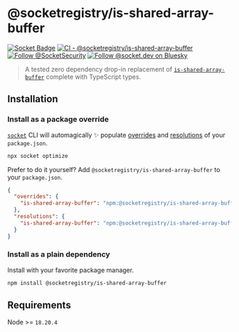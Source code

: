 # @socketregistry/is-shared-array-buffer

[![Socket Badge](https://socket.dev/api/badge/npm/package/@socketregistry/is-shared-array-buffer)](https://socket.dev/npm/package/@socketregistry/is-shared-array-buffer)
[![CI - @socketregistry/is-shared-array-buffer](https://github.com/SocketDev/socket-registry/actions/workflows/ci.yml/badge.svg)](https://github.com/SocketDev/socket-registry/actions/workflows/ci.yml)
[![Follow @SocketSecurity](https://img.shields.io/twitter/follow/SocketSecurity?style=social)](https://twitter.com/SocketSecurity)
[![Follow @socket.dev on Bluesky](https://img.shields.io/badge/Follow-@socket.dev-1DA1F2?style=social&logo=bluesky)](https://bsky.app/profile/socket.dev)

> A tested zero dependency drop-in replacement of
> [`is-shared-array-buffer`](https://socket.dev/npm/package/is-shared-array-buffer)
> complete with TypeScript types.

## Installation

### Install as a package override

[`socket`](https://socket.dev/npm/package/socket) CLI will automagically ✨
populate
[overrides](https://docs.npmjs.com/cli/v9/configuring-npm/package-json#overrides)
and [resolutions](https://yarnpkg.com/configuration/manifest#resolutions) of
your `package.json`.

```sh
npx socket optimize
```

Prefer to do it yourself? Add `@socketregistry/is-shared-array-buffer` to your
`package.json`.

```json
{
  "overrides": {
    "is-shared-array-buffer": "npm:@socketregistry/is-shared-array-buffer@^1"
  },
  "resolutions": {
    "is-shared-array-buffer": "npm:@socketregistry/is-shared-array-buffer@^1"
  }
}
```

### Install as a plain dependency

Install with your favorite package manager.

```sh
npm install @socketregistry/is-shared-array-buffer
```

## Requirements

Node >= `18.20.4`

